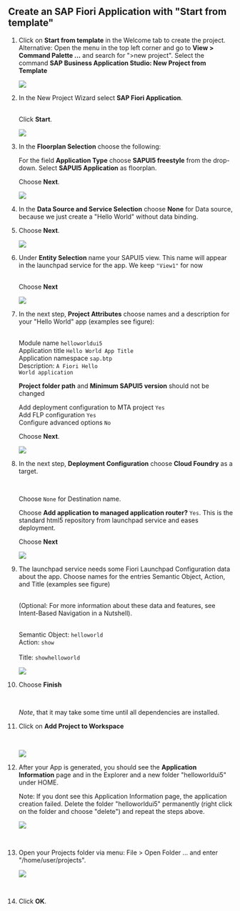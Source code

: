 
## Create an SAP Fiori Application with "Start from template"

1. Click on <strong>Start from template</strong> in the Welcome tab to create the project.
Alternative: Open the menu in the top left corner and go to <strong>View > Command Palette ...</strong> and search for ">new project". Select the command <strong>SAP Business Application Studio: New Project from Template</strong><br />

     ![](images/BAS_start.png)

2. In the New Project Wizard select **SAP Fiori Application**.</li><br />
Click <strong>Start</strong>.

   ![](images/Template_Fiori_app.png)


3. In the <strong>Floorplan Selection</strong> choose the following:</li>

    For the field <strong>Application Type</strong> choose <strong>SAPUI5 freestyle</strong> from the drop-down.
Select <strong>SAPUI5 Application</strong> as floorplan.

    Choose <strong>Next</strong>.


    ![](images/Template_UI5.png)


4. In the <strong>Data Source and Service Selection</strong> choose <strong>None</strong> for Data source, because we just create a "Hello World" without data binding.</li>

5. Choose <strong>Next</strong>.</li>

     ![](images/Data_Source.png)


6. Under <strong>Entity Selection</strong> name your SAPUI5 view. This name will appear in the launchpad service for the app. We keep <code>"View1"</code> for now</li></br>
Choose <strong>Next</strong>

     ![](images/View1.png)




7. In the next step, <strong>Project Attributes</strong> choose names and a description for your "Hello World" app (examples see figure):</li><br />
Module name <code>helloworldui5 </code><br>
Application title <code>Hello World App Title </code><br>
Application namespace <code>sap.btp </code><br>
Description: <code>A Fiori Hello World application  </code><br>


    <strong>Project folder path</strong> and <strong>Minimum SAPUI5 version</strong> should not be changed

    Add deployment configuration to MTA project <code>Yes </code><br>
Add FLP configuration <code>Yes</code><br>
Configure advanced options <code>No</code><br>

    Choose <strong>Next</strong>.
    
     ![](images/Template_Project_Attributes.png)

8. In the next step, <strong>Deployment Configuration</strong> choose <strong>Cloud Foundry</strong> as a target.</li><br />

   Choose <code>None</code> for Destination name.

   Choose <strong>Add application to managed application router?</strong> <code>Yes</code>.
   This is the standard html5 repository from launchpad service and eases deployment.

    Choose <strong>Next</strong>

     ![](images/Deployment_Config.png)

9. The launchpad service needs some Fiori Launchpad Configuration data about the app. Choose names for the entries Semantic Object, Action, and Title (examples see figure)</li><br />
(Optional: For more information about these data and features, see Intent-Based Navigation in a Nutshell).<br /><br />

   Semantic Object: <code>helloworld </code><br>
   Action: <code>show </code><br>
   Title: <code>showhelloworld </code> <br>

     ![](images/Fiori_Launchpad_config.png)

10. Choose <strong>Finish</strong></li><br />

    *Note*, that it may take some time until all dependencies are installed.

11. Click on <strong>Add Project to Workspace</strong></li><br />

     ![](images/Workspace.png)

12. After your App is generated, you should see the **Application Information** page and in the Explorer and a new folder "helloworldui5" under HOME. 
 
    Note: If you dont see this Application Information page, the application creation failed. 
    Delete the folder "helloworldui5" permanently (right click on the folder and choose "delete") and repeat the steps above.

     ![](images/BAS_Project_App_Info.png)

<br>

13. Open your Projects folder via menu: File > Open Folder ... and enter "/home/user/projects".</li>

     ![](images/Open_Projects_folder.png)
 
 <br>
 
14. Click <strong>OK</strong>.</li>


